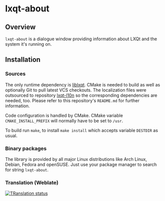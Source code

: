 # lxqt-about

## Overview

`lxqt-about` is a dialogue window providing information about LXQt and the
system it's running on.

## Installation

### Sources

The only runtime dependency is [liblxqt](https://github.com/lxqt/liblxqt).
CMake is needed to build as well as optionally Git to pull latest VCS checkouts.
The localization files were outsourced to repository
[lxqt-l10n](https://github.com/lxqt/lxqt-l10n) so the corresponding dependencies
are needed, too. Please refer to this repository's `README.md` for further
information.

Code configuration is handled by CMake. CMake variable `CMAKE_INSTALL_PREFIX`
will normally have to be set to `/usr`.

To build run `make`, to install `make install` which accepts variable `DESTDIR`
as usual.

### Binary packages

The library is provided by all major Linux distributions like Arch Linux,
Debian, Fedora and openSUSE. Just use your package manager to search for string
`lxqt-about`.

### Translation (Weblate)
<a href="https://translate.lxqt-project.org/engage/lxqt-desktop/?utm_source=widget">
<img src="https://translate.lxqt-project.org/widgets/lxqt-desktop/-/lxqt-about/multi-auto.svg" alt="TRanslation status" />
</a>
